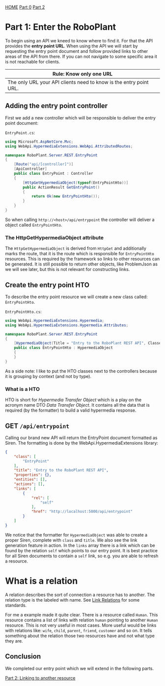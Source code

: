 [HOME](../README.md)   [Part 0](../part0/part0.md)   [Part 2](../part2/part2.md)

# Part 1: Enter the RoboPlant

To begin using an API we kneed to know where to find it. For that the API provides the **entry point URL**. When using the API we will start by requesting the entry point document and follow provided links to other areas of the API from there. If you can not navigate to some specific area it is not reachable for clients.

| Rule: Know only one URL |
|------|
| The only URL your API clients need to know is the entry point URL. |

## Adding the entry point controller

First we add a new controller which will be responsible to deliver the entry point document:

`EntryPoint.cs`:

```csharp
using Microsoft.AspNetCore.Mvc;
using WebApi.HypermediaExtensions.WebApi.AttributedRoutes;

namespace RoboPlant.Server.REST.EntryPoint
{
    [Route("api/[controller]")]
    [ApiController]
    public class EntryPoint : Controller
    {
        [HttpGetHypermediaObject(typeof(EntryPointHto))]
        public ActionResult GetEntryPoint()
        {
            return Ok(new EntryPointHto());
        }
    }
}
```

So when calling `http://<host>/api/entrypoint` the controller will deliver a object called `EntryPointHto`. 

### The HttpGetHypermediaObject attribute

The `HttpGetHypermediaObject` is derived from `HttpGet` and additionally marks the route, that it is the route which is responsible for `EntryPointHto` resources. This is required by the framework so links to other resources can be generated. It is still possible to return other objects, like ProblemJson as we will see later, but this is not relevant for constructing links.

## Create the entry point HTO

To describe the entry point resource we will create a new class called: `EntryPointHto`. 

`EntryPointHto.cs`:

```csharp
using WebApi.HypermediaExtensions.Hypermedia;
using WebApi.HypermediaExtensions.Hypermedia.Attributes;

namespace RoboPlant.Server.REST.EntryPoint
{
    [HypermediaObject(Title = "Entry to the RoboPlant REST API", Classes = new[] { "EntryPoint" })]
    public class EntryPointHto : HypermediaObject
    {
    }
}
```

As a side note: I like to put the HTO classes next to the controllers because it is grouping by context (and not by type).

### What is a HTO

HTO is short for *Hypermedia Transfer Object* which is a play on the acronym name DTO *Data Transfer Object*. It contains all the data that is required (by the formatter) to build a valid hypermedia response.

## GET `/api/entrypoint`

Calling our brand new API will return the EntryPoint document formatted as Siren. The formatting is done by the WebApi.HypermediaExtensions library:

```json
{
    "class": [
        "EntryPoint"
    ],
    "title": "Entry to the RoboPlant REST API",
    "properties": {},
    "entities": [],
    "actions": [],
    "links": [
        {
            "rel": [
                "self"
            ],
            "href": "http://localhost:5000/api/entrypoint"
        }
    ]
}
```

We notice that the formatter for `HypermediaObject` was able to create a proper Siren, complete with `class` and `title`. We also see the link generation feature in action. In the `links` array there is a link which can be found by the relation `self` which points to our entry point. It is best practice for all Siren documents to contain a `self` link, so e.g. you are able to refresh a resource.

# What is a relation

A relation describes the sort of connection a resource has to another. The relation type is the labeled with name. See [Link Relations](https://www.iana.org/assignments/link-relations/link-relations.xhtml) for some standards.

For me a example made it quite clear. There is a resource called `Human`. This resource contains a list of links with relation `human` pointing to another `Human` resource. This is not very useful in most cases. More useful would be links with relations like: `wife`, `child`, `parent`, `friend`, `customer` and so on. It tells something about the relation those two resources have and not what type they are.

## Conclusion

We completed our entry point which we will extend in the following parts.

[Part 2: Linking to another resource](../part2/part2.md)
